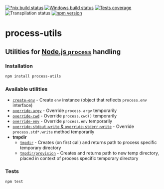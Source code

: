 [![*nix build status][nix-build-image]][nix-build-url]
[![Windows build status][win-build-image]][win-build-url]
[![Tests coverage][cov-image]][cov-url]
![Transpilation status][transpilation-image]
[![npm version][npm-image]][npm-url]

# process-utils

## Utilities for [Node.js `process`](https://nodejs.org/api/process.html) handling

### Installation

```bash
npm install process-utils
```

### Available utilities

- [`create-env`](docs/create-env.md) - Create `env` instance (object that reflects `process.env` interface)
- [`override-argv`](docs/override-argv.md) - Override `process.argv` temporarily
- [`override-cwd`](docs/override-cwd.md) - Override `process.cwd()` temporarily
- [`override-env`](docs/override-env.md) - Override `process.env` temporarily
- [`override-stdout-write` & `override-stderr-write`](docs/override-std-write.md) - Override `process.std*.write` method temporarily
- **tmpdir**
  - [`tmpdir`](docs/tmpdir/index.md) - Creates (on first call) and returns path to process specific temporary directory
  - [`tmpdir/provision`](docs/tmpdir/provision.md) - Creates and returns path to new temp directory, placed in context of process specific temporary directory

### Tests

```bash
npm test
```

[nix-build-image]: https://semaphoreci.com/api/v1/medikoo-org/process-utils/branches/master/shields_badge.svg
[nix-build-url]: https://semaphoreci.com/medikoo-org/process-utils
[win-build-image]: https://ci.appveyor.com/api/projects/status/mgttc0h68grk2i6s?svg=true
[win-build-url]: https://ci.appveyor.com/api/projects/status/mgttc0h68grk2i6s
[cov-image]: https://img.shields.io/codecov/c/github/medikoo/process-utils.svg
[cov-url]: https://codecov.io/gh/medikoo/process-utils
[transpilation-image]: https://img.shields.io/badge/transpilation-free-brightgreen.svg
[npm-image]: https://img.shields.io/npm/v/process-utils.svg
[npm-url]: https://www.npmjs.com/package/process-utils
